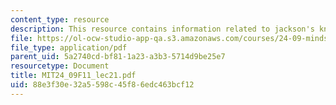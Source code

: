```yaml
---
content_type: resource
description: This resource contains information related to jackson's knowledge argument.
file: https://ol-ocw-studio-app-qa.s3.amazonaws.com/courses/24-09-minds-and-machines-fall-2011/88e3f30e32a5598c45f86edc463bcf12_MIT24_09F11_lec21.pdf
file_type: application/pdf
parent_uid: 5a2740cd-bf81-1a23-a3b3-5714d9be25e7
resourcetype: Document
title: MIT24_09F11_lec21.pdf
uid: 88e3f30e-32a5-598c-45f8-6edc463bcf12
---
```

